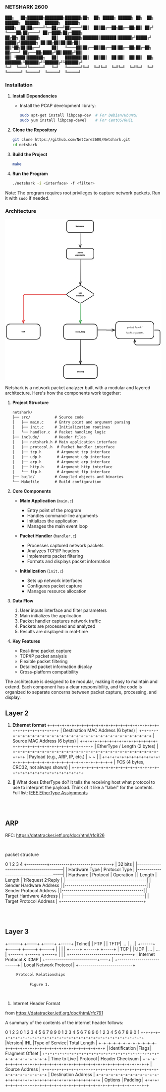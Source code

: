 ### NETSHARK 2600

```
███╗   ██╗███████╗████████╗███████╗██╗  ██╗ █████╗ ██████╗ ██╗  ██╗    ██████╗  ██████╗  ██████╗  ██████╗
████╗  ██║██╔════╝╚══██╔══╝██╔════╝██║  ██║██╔══██╗██╔══██╗██║ ██╔╝    ╚════██╗██╔════╝ ██╔═████╗██╔═████╗
██╔██╗ ██║█████╗     ██║   ███████╗███████║███████║██████╔╝█████╔╝      █████╔╝███████╗ ██║██╔██║██║██╔██║
██║╚██╗██║██╔══╝     ██║   ╚════██║██╔══██║██╔══██║██╔══██╗██╔═██╗     ██╔═══╝ ██╔═══██╗████╔╝██║████╔╝██║
██║ ╚████║███████╗   ██║   ███████║██║  ██║██║  ██║██║  ██║██║  ██╗    ███████╗╚██████╔╝╚██████╔╝╚██████╔╝
╚═╝  ╚═══╝╚══════╝   ╚═╝   ╚══════╝╚═╝  ╚═╝╚═╝  ╚═╝╚═╝  ╚═╝╚═╝  ╚═╝    ╚══════╝ ╚═════╝  ╚═════╝  ╚═════╝
```

### Installation

1. **Install Dependencies**

   - Install the PCAP development library:
     ```bash
     sudo apt-get install libpcap-dev  # For Debian/Ubuntu
     sudo yum install libpcap-devel    # For CentOS/RHEL
     ```

2. **Clone the Repository**

   ```bash
   git clone https://github.com/NetCore2600/Netshark.git
   cd netshark
   ```

3. **Build the Project**

   ```bash
   make
   ```

4. **Run the Program**
   ```bash
   ./netshark -i <interface> -f <filter>
   ```

Note: The program requires root privileges to capture network packets. Run it with `sudo` if needed.

### Architecture

![Netshark](img/image.png)

Netshark is a network packet analyzer built with a modular and layered architecture. Here's how the components work together:

1. **Project Structure**

   ```
   netshark/
   ├── src/           # Source code
   │   ├── main.c     # Entry point and argument parsing
   │   ├── init.c     # Initialization routines
   │   └── handler.c  # Packet handling logic
   ├── include/       # Header files
   │   ├── netshark.h # Main application interface
   │   ├── protocol.h  # Packet handler interface
   │   ├── tcp.h       # Argument tcp interface
   │   ├── udp.h       # Argument udp interface
   │   ├── arp.h       # Argument arp interface
   │   ├── http.h      # Argument http interface
   │   └── ftp.h       # Argument ftp interface
   ├── build/         # Compiled objects and binaries
   └── Makefile       # Build configuration
   ```

2. **Core Components**

   - **Main Application** (`main.c`)

     - Entry point of the program
     - Handles command-line arguments
     - Initializes the application
     - Manages the main event loop

   - **Packet Handler** (`handler.c`)

     - Processes captured network packets
     - Analyzes TCP/IP headers
     - Implements packet filtering
     - Formats and displays packet information

   - **Initialization** (`init.c`)
     - Sets up network interfaces
     - Configures packet capture
     - Manages resource allocation

3. **Data Flow**

   1. User inputs interface and filter parameters
   2. Main initializes the application
   3. Packet handler captures network traffic
   4. Packets are processed and analyzed
   5. Results are displayed in real-time

4. **Key Features**
   - Real-time packet capture
   - TCP/IP packet analysis
   - Flexible packet filtering
   - Detailed packet information display
   - Cross-platform compatibility

The architecture is designed to be modular, making it easy to maintain and extend. Each component has a clear responsibility, and the code is organized to separate concerns between packet capture, processing, and display.


## Layer 2

1. **Ethernet format**
 +-+-+-+-+-+-+-+-+-+-+-+-+-+-+-+-+-+-+-+-+-+-+-+-+-+-+-+-+-+-+-+-+
 |                Destination MAC Address (6 bytes)              |
 +-+-+-+-+-+-+-+-+-+-+-+-+-+-+-+-+-+-+-+-+-+-+-+-+-+-+-+-+-+-+-+-+
 |                Source MAC Address (6 bytes)                   |
 +-+-+-+-+-+-+-+-+-+-+-+-+-+-+-+-+-+-+-+-+-+-+-+-+-+-+-+-+-+-+-+-+
 |           EtherType / Length (2 bytes)                        |
 +-+-+-+-+-+-+-+-+-+-+-+-+-+-+-+-+-+-+-+-+-+-+-+-+-+-+-+-+-+-+-+-+
 |                  Payload (e.g., ARP, IP, etc.)                |
 ~                                                               ~
 |                                                               |
 +-+-+-+-+-+-+-+-+-+-+-+-+-+-+-+-+-+-+-+-+-+-+-+-+-+-+-+-+-+-+-+-+
 |                  FCS (4 bytes, CRC32, not always shown)       |
 +-+-+-+-+-+-+-+-+-+-+-+-+-+-+-+-+-+-+-+-+-+-+-+-+-+-+-+-+-+-+-+-+

2. 🧠 What does EtherType do?
It tells the receiving host what protocol to use to interpret the payload.
Think of it like a "label" for the contents.
Full list: [IEEE EtherType Assignments](https://standards-oui.ieee.org/ethertype/eth.txt)

<br>
<br>

## ARP
RFC: https://datatracker.ietf.org/doc/html/rfc826

<br>

packet structure

0          1          2         3         4
+----------+----------+---------+---------+
|                  32 bits                |
|-----------------------------------------|
|   Hardware Type     |     Protocol Type |
|-----------------------------------------|
| Hardware | Protocol |     Operation     |
| Length   | Length   | 1:Request 2:Reply |
|-----------------------------------------|
|        Sender Hardware Address          |
|-----------------------------------------|
|        Sender Protocol Address          |
|-----------------------------------------|
|        Target Hardware Address          |
|-----------------------------------------|
|        Target Protocol Address          |
+-----------------------------------------+

<br>
<br>

## Layer 3 

+------+ +-----+ +-----+     +-----+
|Telnet| | FTP | | TFTP| ... | ... |
+------+ +-----+ +-----+     +-----+
      |   |         |           |
      +-----+     +-----+     +-----+
      | TCP |     | UDP | ... | ... |
      +-----+     +-----+     +-----+
         |           |           |
      +--------------------------+----+
      |    Internet Protocol & ICMP   |
      +--------------------------+----+
                     |
      +---------------------------+
      |   Local Network Protocol  |
      +---------------------------+

         Protocol Relationships

               Figure 1.

<br>

1. Internet Header Format

from https://datatracker.ietf.org/doc/html/rfc791


A summary of the contents of the internet header follows:


0                   1                   2                   3
0 1 2 3 4 5 6 7 8 9 0 1 2 3 4 5 6 7 8 9 0 1 2 3 4 5 6 7 8 9 0 1
+-+-+-+-+-+-+-+-+-+-+-+-+-+-+-+-+-+-+-+-+-+-+-+-+-+-+-+-+-+-+-+-+
|Version|  IHL  |Type of Service|          Total Length         |
+-+-+-+-+-+-+-+-+-+-+-+-+-+-+-+-+-+-+-+-+-+-+-+-+-+-+-+-+-+-+-+-+
|         Identification        |Flags|      Fragment Offset    |
+-+-+-+-+-+-+-+-+-+-+-+-+-+-+-+-+-+-+-+-+-+-+-+-+-+-+-+-+-+-+-+-+
|  Time to Live |    Protocol   |         Header Checksum       |
+-+-+-+-+-+-+-+-+-+-+-+-+-+-+-+-+-+-+-+-+-+-+-+-+-+-+-+-+-+-+-+-+
|                       Source Address                          |
+-+-+-+-+-+-+-+-+-+-+-+-+-+-+-+-+-+-+-+-+-+-+-+-+-+-+-+-+-+-+-+-+
|                    Destination Address                        |
+-+-+-+-+-+-+-+-+-+-+-+-+-+-+-+-+-+-+-+-+-+-+-+-+-+-+-+-+-+-+-+-+
|                    Options                    |    Padding    |
+-+-+-+-+-+-+-+-+-+-+-+-+-+-+-+-+-+-+-+-+-+-+-+-+-+-+-+-+-+-+-+-+


